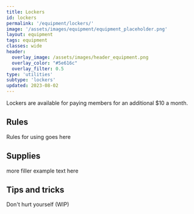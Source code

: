 ```yaml
---
title: Lockers
id: lockers
permalink: '/equipment/lockers/'
image: '/assets/images/equipment/equipment_placeholder.png'
layout: equipment
tags: equipment
classes: wide
header:
  overlay_image: /assets/images/header_equipment.png
  overlay_color: "#5e616c"
  overlay_filter: 0.5
type: 'utilities'
subtype: 'lockers'
updated: 2023-08-02
---
```


Lockers are available for paying members for an additional $10 a month.


## Rules

Rules for using goes here

## Supplies

more filler example text here

## Tips and tricks
Don't hurt yourself (WIP)